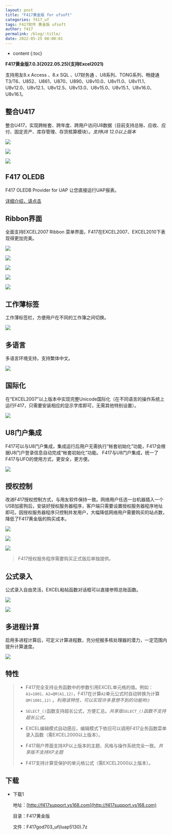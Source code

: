 ```yaml
---
layout: post
title: "F417黄金版 for ufsoft"
categories: f417_uf
tags: F417软件 黄金版 ufsoft
author: f417
permalink: /blog/:title/
date: 2022-05-25 08:00:01
---
```


* content
{:toc}

**F417黄金版7.0.3(2022.05.25)(支持Excel2021)**

支持用友8.x Access 、8.x SQL 、U7财务通 、U8系列、TONG系列、畅捷通T3/T6、U852、U861、U870、U890、U8v10.0、U8v11.0、U8v11.1、U8v12.0、U8v12.1、U8v12.5、U8v13.0、U8v15.0、U8v15.1、U8v16.0、U8v16.1。




## 整合U417

整合U417，实现跨帐套、跨年度、跨用户访问U8数据（目前支持总账、应收、应付、固定资产、库存管理、存货核算模块）。<em>支持U8 12.0以上版本</em>

![](/images/f417_uf/f417_uf_gold_1_1.png)

![](/images/f417_uf/f417_uf_gold_1_2.png)

![](/images/f417_uf/f417_uf_gold_1_3.png)

## F417 OLEDB

F417 OLEDB Provider for UAP 让您直接运行UAP报表。

[详细介绍，请点击](/blog/f417_oledb_uf)

## Ribbon界面

全面支持EXCEL2007 Ribbon 菜单界面，F417在EXCEL2007、EXCEL2010下表现得更加完美。

![](/images/f417_uf/f417_uf_gold_ribbon_2007.jpg)

![](/images/f417_uf/f417_uf_gold_ribbon_2010.jpg)

![](/images/f417_uf/f417_uf_gold_ribbon_2013.jpg)

![](/images/f417_uf/f417_uf_gold_ribbon_2016.png)

![](/images/f417_uf/f417_uf_gold_ribbon_2019.png)

## 工作薄标签

工作薄标签栏，方便用户在不同的工作簿之间切换。

![](/images/f417_uf/f417_uf_gold_xltab.jpg)

## 多语言

多语言环境支持，支持繁体中文。

![](/images/f417_uf/f417_uf_gold_multi_lang.png)

## 国际化

在“EXCEL2007”以上版本中实现完整Unicode国际化（在不同语言的操作系统上运行F417，只需要安装相应的显示字库即可，无需其他特别设置）。

![](/images/f417_uf/f417_uf_gold_i18n.jpg)

## U8门户集成

F417可以与U8门户集成，集成运行后用户无需执行“帐套初始化”功能，F417会根据U8门户登录信息自动完成“帐套初始化”功能。 F417与U8门户集成，统一了F417与UFO的使用方式，更安全，更方便。

![](/images/f417_uf/f417_uf_gold_u8_portal.png)

## 授权控制

改进F417授权控制方式，与用友软件保持一致。网络用户任选一台机器插入一个USB加密狗后，安装好授权服务器程序，客户端只需要设置授权服务器程序地址即可。因授权服务器程序只控制并发用户，大幅降低网络用户需要购买的站点数，降低了F417黄金版的购买成本。

![](/images/f417_uf/f417_uf_gold_authsrv_1.png)

![](/images/f417_uf/f417_uf_gold_authsrv_2.png)

![](/images/f417_uf/f417_uf_gold_authsrv_3.png)

> F417授权服务程序需要购买正式版后单独提供。

## 公式录入

公式录入自由灵活，EXCEL粘帖函数对话框可以直接参照总账函数。

![](/images/f417_uf/f417_uf_gold_wizard_1.png)

![](/images/f417_uf/f417_uf_gold_wizard_2.png)

## 多进程计算

启用多进程计算后，可定义计算进程数，充分挖掘多核处理器的潜力，一定范围内提升计算速度。

![](/images/f417_uf/f417_uf_gold_mp.png)

## 特性

> - F417完全支持业务函数中的参数引用EXCEL单元格的值。例如：`A1=1001，A2=QM(A1,12)`，F417在计算`A2`单元公式时自动转换为计算`QM(1001,12)` 。<em>利用该特性，可以实现许多意想不到的功能哟:)</em>
>
> - `SELECT_()`函数支持超长公式，方便汇总。<em>共享版`SELECT_()`函数不支持超长公式。</em>
>
> - EXCEL编辑模式自动感应，编辑模式下依旧可以调用F417业务函数菜单录入函数（需EXCEL2000以上版本）。
>
> - F417用户界面支持XP以上版本的主题、风格与操作系统完全一致。<em>共享版不支持XP主题</em>
>
> - F417支持计算受保护的单元格公式（需EXCEL2000以上版本）。

## 下载

- 下载1

  地址：[http://f417support.ys168.com](http://f417support.ys168.com)

  目录：F417黄金版

  文件：F417god703_uf(luap5130).7z
